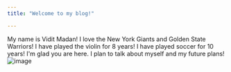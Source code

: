 ```yaml
---
title: "Welcome to my blog!"

---
```

My name is Vidit Madan!
I love the New York Giants and Golden State Warriors!
I have played the violin for 8 years!
I have played soccer for 10 years!
I'm glad you are here. I plan to talk about myself and my future plans!
![image](https://user-images.githubusercontent.com/85894848/121984288-b7d9f080-cd60-11eb-91cf-4527e3208a54.png)
